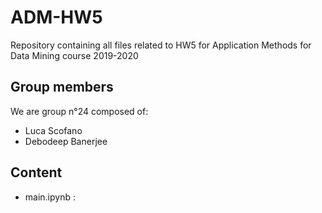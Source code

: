 # ADM-HW5
Repository containing all files related to HW5 for Application Methods for Data Mining course 2019-2020

## Group members

We are group n°24 composed of:

- Luca Scofano
- Debodeep Banerjee 

## Content

- main.ipynb : 
